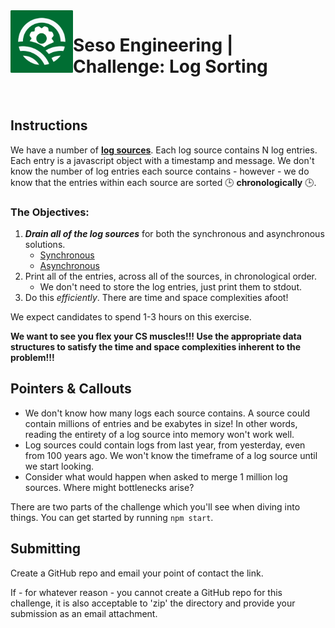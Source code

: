 <img align="left" width="100px" height="100px" src="/assets/seso-eng-logo.png">

# Seso Engineering | Challenge: Log Sorting

<br>

## Instructions

We have a number of [**log sources**](https://github.com/sesolabor/coding-challenge/blob/master/lib/log-source.js). Each log source contains N log entries. Each entry is a javascript object with a timestamp and message. We don't know the number of log entries each source contains - however - we do know that the entries within each source are sorted 🕒 **chronologically** 🕒.

### The Objectives:

1. **_Drain all of the log sources_** for both the synchronous and asynchronous solutions.
   - [Synchronous](https://github.com/sesolabor/coding-challenge/blob/31313e303c53cebb96fa02f3aab473dd011e1d16/lib/log-source.js#L37)
   - [Asynchronous](https://github.com/sesolabor/coding-challenge/blob/31313e303c53cebb96fa02f3aab473dd011e1d16/lib/log-source.js#L45)
1. Print all of the entries, across all of the sources, in chronological order.
   - We don't need to store the log entries, just print them to stdout.
1. Do this _efficiently_. There are time and space complexities afoot!

We expect candidates to spend 1-3 hours on this exercise.

**We want to see you flex your CS muscles!!! Use the appropriate data structures to satisfy the time and space complexities inherent to the problem!!!**

## Pointers & Callouts

- We don't know how many logs each source contains. A source could contain millions of entries and be exabytes in size! In other words, reading the entirety of a log source into memory won't work well.
- Log sources could contain logs from last year, from yesterday, even from 100 years ago. We won't know the timeframe of a log source until we start looking.
- Consider what would happen when asked to merge 1 million log sources. Where might bottlenecks arise?

There are two parts of the challenge which you'll see when diving into things. You can get started by running `npm start`.

## Submitting

Create a GitHub repo and email your point of contact the link.

If - for whatever reason - you cannot create a GitHub repo for this challenge, it is also acceptable to 'zip' the directory and provide your submission as an email attachment.
